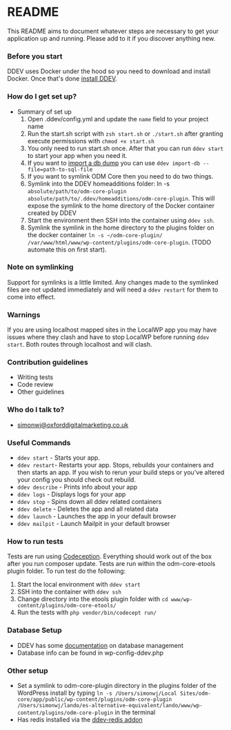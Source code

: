 # README #

This README aims to document whatever steps are necessary to get your application up and running.  Please add to it if you discover anything new.

### Before you start ###
DDEV uses Docker under the hood so you need to download and install Docker. Once that's done [install DDEV](https://ddev.com/get-started/).

### How do I get set up? ###
* Summary of set up
  1. Open .ddev/config.yml and update the `name` field to your project name
  2. Run the start.sh script with `zsh start.sh` or `./start.sh` after granting execute permissions with `chmod +x start.sh`
  3. You only need to run start.sh once. After that you can run `ddev start` to start your app when you need it.
  4. If you want to [import a db dump](https://ddev.readthedocs.io/en/stable/users/usage/database-management/#database-imports) you can use `ddev import-db --file=path-to-sql-file`
  5. If you want to symlink ODM Core then you need to do two things.
    1. Symlink into the DDEV homeadditions folder: ln -s `absolute/path/to/odm-core-plugin absolute/path/to/.ddev/homeadditions/odm-core-plugin`. This will expose the symlink to the home directory of the Docker container created by DDEV
    2. Start the environment then SSH into the container using `ddev ssh`.
    3. Symlink the symlink in the home directory to the plugins folder on the docker container `ln -s ~/odm-core-plugin/ /var/www/html/www/wp-content/plugins/odm-core-plugin`. (TODO automate this on first start).

### Note on symlinking ###
Support for symlinks is a little limited. Any changes made to the symlinked files are not updated immediately and will need a `ddev restart` for them to come into effect.

### Warnings ###
If you are using localhost mapped sites in the LocalWP app you may have issues where they clash and have to stop LocalWP before running `ddev start`. Both routes through localhost and will clash.
### Contribution guidelines ###

* Writing tests
* Code review
* Other guidelines

### Who do I talk to? ###

* simonwj@oxforddigitalmarketing.co.uk

### Useful Commands
- `ddev start` - Starts your app.
- `ddev restart`- Restarts your app. Stops, rebuilds your containers and then starts an app. If you wish to rerun your build steps or you've altered your config you should check out rebuild.
- `ddev describe` - Prints info about your app
- `ddev logs` - Displays logs for your app
- `ddev stop` - Spins down all ddev related containers
- `ddev delete` - Deletes the app and all related data
- `ddev launch` - Launches the app in your default browser
- `ddev mailpit` - Launch Mailpit in your default browser

### How to run tests ###
Tests are run using [Codeception](https://codeception.com/). Everything should work out of the box after you run composer update. Tests are run within the odm-core-etools plugin folder. To run test do the following:
  1. Start the local environment with `ddev start` 
  2. SSH into the container with `ddev ssh` 
  3. Change directory into the etools plugin folder with `cd www/wp-content/plugins/odm-core-etools/`
  4. Run the tests with `php vendor/bin/codecept run/`

### Database Setup
- DDEV has some [documentation](https://ddev.readthedocs.io/en/stable/users/usage/database-management/) on database management
- Database info can be found in wp-config-ddev.php

### Other setup
- Set a symlink to odm-core-plugin directory in the plugins folder of the WordPress install by typing `ln -s /Users/simonwj/Local Sites/odm-core/app/public/wp-content/plugins/odm-core-plugin /Users/simonwj/lando/es-alternative-equivalent/lando/www/wp-content/plugins/odm-core-plugin` in the terminal
- Has redis installed via the [ddev-redis addon](https://github.com/ddev/ddev-redis)
